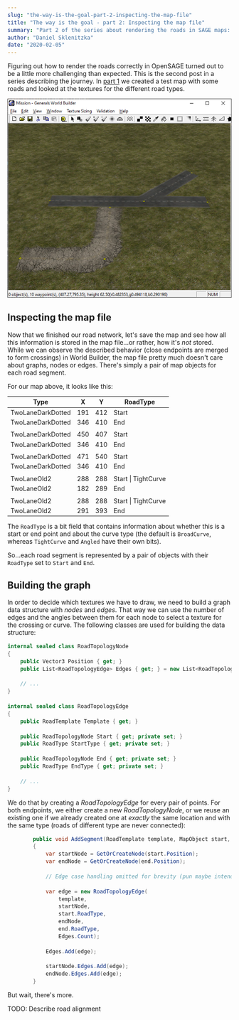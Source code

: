 ```yaml
---
slug: "the-way-is-the-goal-part-2-inspecting-the-map-file"
title: "The way is the goal - part 2: Inspecting the map file"
summary: "Part 2 of the series about rendering the roads in SAGE maps: Finding out how the roads are stored in the map files and creating a graph data structure"
author: "Daniel Sklenitzka"
date: "2020-02-05"
---
```


Figuring out how to render the roads correctly in OpenSAGE turned out to be a little more challenging than expected. This is the second post in a series describing the journey. In [part 1](/blog/the-way-is-the-goal-part-1-taking-stock) we created a test map with some roads and looked at the textures for the different road types.

![Test map](./connected_roads.png)

## Inspecting the map file

Now that we finished our road network, let's save the map and see how all this information is stored in the map file...or rather, how it's _not_ stored. While we can observe the described behavior (close endpoints are merged to form crossings) in World Builder, the map file pretty much doesn't care about graphs, nodes or edges. There's simply a pair of map objects for each road segment.

For our map above, it looks like this:

|Type|X|Y|RoadType|
|---|---|---|---|
|TwoLaneDarkDotted|191|412|Start|
|TwoLaneDarkDotted|346|410|End|
|||||
|TwoLaneDarkDotted|450|407|Start|
|TwoLaneDarkDotted|346|410|End|
|||||
|TwoLaneDarkDotted|471|540|Start|
|TwoLaneDarkDotted|346|410|End|
|||||
|TwoLaneOld2|288|288|Start \| TightCurve|
|TwoLaneOld2|182|289|End|
|||||
|TwoLaneOld2|288|288|Start \| TightCurve|
|TwoLaneOld2|291|393|End|

The `RoadType` is a bit field that contains information about whether this is a start or end point and about the curve type (the default is `BroadCurve`, whereas `TightCurve` and `Angled` have their own bits).

So...each road segment is represented by a pair of objects with their `RoadType` set to `Start` and `End`.

## Building the graph

In order to decide which textures we have to draw, we need to build a graph data structure with _nodes_ and _edges_. That way we can use the number of edges and the angles between them for each node to select a texture for the crossing or curve. The following classes are used for building the data structure:

```csharp
internal sealed class RoadTopologyNode
{
    public Vector3 Position { get; }
    public List<RoadTopologyEdge> Edges { get; } = new List<RoadTopologyEdge>();

    // ...
}

internal sealed class RoadTopologyEdge
{
    public RoadTemplate Template { get; }

    public RoadTopologyNode Start { get; private set; }
    public RoadType StartType { get; private set; }

    public RoadTopologyNode End { get; private set; }
    public RoadType EndType { get; private set; }

    // ...
}
```

We do that by creating a _RoadTopologyEdge_ for every pair of points. For both endpoints, we either create a new _RoadTopologyNode_, or we reuse an existing one if we already created one at *exactly* the same location and with the same type (roads of different type are never connected):

```csharp
        public void AddSegment(RoadTemplate template, MapObject start, MapObject end)
        {
            var startNode = GetOrCreateNode(start.Position);
            var endNode = GetOrCreateNode(end.Position);

            // Edge case handling omitted for brevity (pun maybe intended)

            var edge = new RoadTopologyEdge(
                template,
                startNode,
                start.RoadType,
                endNode,
                end.RoadType,
                Edges.Count);

            Edges.Add(edge);

            startNode.Edges.Add(edge);
            endNode.Edges.Add(edge);
        }
```

But wait, there's more. 

TODO: Describe road alignment